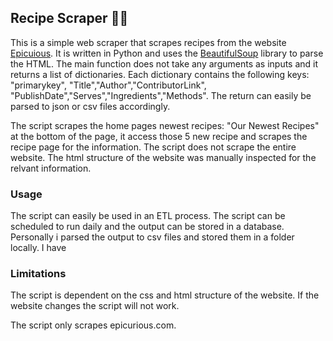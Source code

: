 
## Recipe Scraper 👨‍🍳

This is a simple web scraper that scrapes recipes from the website [Epicuious](https://www.epicurious.com/). It is written in Python and uses the [BeautifulSoup](https://www.crummy.com/software/BeautifulSoup/bs4/doc/) library to parse the HTML. The main function does not take any arguments as inputs and it returns a list of dictionaries. Each dictionary contains the following keys: "primarykey", "Title","Author","ContributorLink", "PublishDate","Serves","Ingredients","Methods". The return can easily be parsed to json or csv files accordingly. 

The script scrapes the home pages newest recipes: "Our Newest Recipes" at the bottom of the page, it access those 5 new recipe and scrapes the recipe page for the information. The script does not scrape the entire website. The html structure of the website was manually inspected for the relvant information. 

### Usage 

The script can easily be used in an ETL process. The script can be scheduled to run daily and the output can be stored in a database.
Personally i parsed the output to csv files and stored them in a folder locally. I have 

### Limitations
The script is dependent on the css and html structure of the website. If the website changes the script will not work.

The script only scrapes epicurious.com. 


